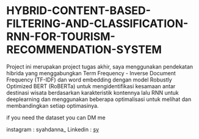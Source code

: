 # HYBRID-CONTENT-BASED-FILTERING-AND-CLASSIFICATION-RNN-FOR-TOURISM-RECOMMENDATION-SYSTEM

Project ini merupakan project tugas akhir, saya menggunakan pendekatan hibrida yang menggabungkan Term Frequency -
Inverse Document Frequency (TF-IDF) dan word embedding dengan model Robustly Optimized BERT
(RoBERTa) untuk mengidentifikasi kesamaan antar destinasi wisata berdasarkan karakteristik
kontennya lalu RNN untuk deeplearning dan menggunakan beberapa optimalisasi untuk melihat dan membandingkan setiap optimasinya.


if you need the dataset you can DM me 

instagram : syahdanna_
Linkedin : [sy](https://www.linkedin.com/in/syahdannaufal/)
